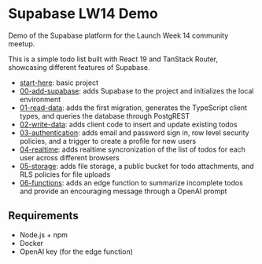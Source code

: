 # Supabase LW14 Demo

Demo of the Supabase platform for the Launch Week 14 community meetup.

This is a simple todo list built with React 19 and TanStack Router, showcasing different features of Supabase.

- [start-here](https://github.com/emilioschepis/supabase-lw14-demo/releases/tag/start-here): basic project
- [00-add-supabase](https://github.com/emilioschepis/supabase-lw14-demo/releases/tag/00-add-supabase): adds Supabase to the project and initializes the local environment
- [01-read-data](https://github.com/emilioschepis/supabase-lw14-demo/releases/tag/01-read-data): adds the first migration, generates the TypeScript client types, and queries the database through PostgREST
- [02-write-data](https://github.com/emilioschepis/supabase-lw14-demo/releases/tag/02-write-data): adds client code to insert and update existing todos
- [03-authentication](https://github.com/emilioschepis/supabase-lw14-demo/releases/tag/03-authentication): adds email and password sign in, row level security policies, and a trigger to create a profile for new users
- [04-realtime](https://github.com/emilioschepis/supabase-lw14-demo/releases/tag/04-realtime): adds realtime syncronization of the list of todos for each user across different browsers
- [05-storage](https://github.com/emilioschepis/supabase-lw14-demo/releases/tag/05-storage): adds file storage, a public bucket for todo attachments, and RLS policies for file uploads
- [06-functions](https://github.com/emilioschepis/supabase-lw14-demo/releases/tag/06-functions): adds an edge function to summarize incomplete todos and provide an encouraging message through a OpenAI prompt

## Requirements

- Node.js + npm
- Docker
- OpenAI key (for the edge function)
